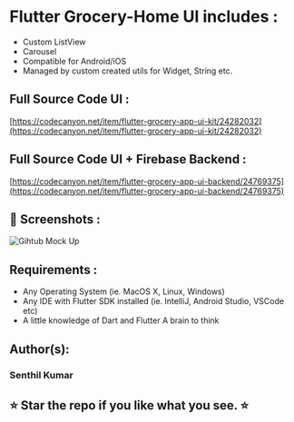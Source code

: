 # Flutter Grocery-Home UI includes :

* Custom ListView
* Carousel
* Compatible for Android/iOS
* Managed by custom created utils for Widget, String etc.

## Full Source Code UI :
[https://codecanyon.net/item/flutter-grocery-app-ui-kit/24282032](https://codecanyon.net/item/flutter-grocery-app-ui-kit/24282032)

## Full Source Code UI + Firebase Backend :
[https://codecanyon.net/item/flutter-grocery-app-ui-backend/24769375](https://codecanyon.net/item/flutter-grocery-app-ui-backend/24769375)

## 📸 Screenshots :

![Gihtub Mock Up](https://user-images.githubusercontent.com/55370377/64933490-3c819d00-d863-11e9-8a9f-fde5414160c3.jpg)

## Requirements :

* Any Operating System (ie. MacOS X, Linux, Windows)
* Any IDE with Flutter SDK installed (ie. IntelliJ, Android Studio, VSCode etc)
* A little knowledge of Dart and Flutter A brain to think

## Author(s):

### Senthil Kumar

## ⭐ Star the repo if you like what you see. ⭐
